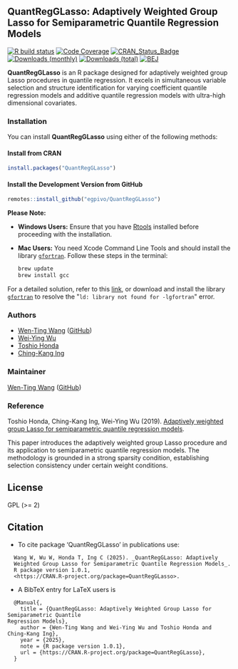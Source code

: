 ## QuantRegGLasso: Adaptively Weighted Group Lasso for Semiparametric Quantile Regression Models

[![R build status](https://github.com/egpivo/QuantRegGLasso/workflows/R-CMD-check/badge.svg)](https://github.com/egpivo/QuantRegGLasso/actions)
[![Code Coverage](https://img.shields.io/codecov/c/github/egpivo/QuantRegGLasso/master.svg)](https://app.codecov.io/github/egpivo/QuantRegGLasso?branch=master)
[![CRAN_Status_Badge](https://www.r-pkg.org/badges/version/QuantRegGLasso?color=green)](https://cran.r-project.org/package=QuantRegGLasso)
[![Downloads (monthly)](https://cranlogs.r-pkg.org/badges/QuantRegGLasso?color=brightgreen)](https://www.r-pkg.org/pkg/QuantRegGLasso)
[![Downloads (total)](https://cranlogs.r-pkg.org/badges/grand-total/QuantRegGLasso?color=brightgreen)](https://www.r-pkg.org/pkg/QuantRegGLasso)
[![BEJ](https://img.shields.io/badge/Bernoulli-10.3150%2FBEJ1091-brightgreen)](https://doi.org/10.3150/18-BEJ1091)


**QuantRegGLasso** is an R package designed for adaptively weighted group Lasso procedures in quantile regression. It excels in simultaneous variable selection and structure identification for varying coefficient quantile regression models and additive quantile regression models with ultra-high dimensional covariates.


### Installation
You can install **QuantRegGLasso** using either of the following methods:

#### Install from CRAN
```r
install.packages("QuantRegGLasso")
```

#### Install the Development Version from GitHub
```r
remotes::install_github("egpivo/QuantRegGLasso")
```

**Please Note:**

- **Windows Users:** Ensure that you have [Rtools](https://cran.r-project.org/bin/windows/Rtools/) installed before proceeding with the installation.

- **Mac Users:** You need Xcode Command Line Tools and should install the library [`gfortran`](https://github.com/fxcoudert/gfortran-for-macOS/releases). Follow these steps in the terminal:
  ```bash
  brew update
  brew install gcc
  ```

For a detailed solution, refer to this [link](https://blog.thecoatlessprofessor.com/programming/rcpp-rcpparmadillo-and-os-x-mavericks-lgfortran-and-lquadmath-error/index.html), or download and install the library [`gfortran`](https://github.com/fxcoudert/gfortran-for-macOS/releases) to resolve the "`ld: library not found for -lgfortran`" error.


### Authors
- [Wen-Ting Wang](https://www.linkedin.com/in/wen-ting-wang-6083a17b) ([GitHub](https://github.com/egpivo))
- [Wei-Ying Wu](https://projecteuclid.org/search?author=Wei-Ying_Wu)
- [Toshio Honda](https://www1.econ.hit-u.ac.jp/honda/e-honda.html)
- [Ching-Kang Ing](https://www.researchgate.net/profile/Ching-Kang-Ing)

 
### Maintainer
[Wen-Ting Wang](https://www.linkedin.com/in/wen-ting-wang-6083a17b) ([GitHub](https://github.com/egpivo))

### Reference
Toshio Honda, Ching-Kang Ing, Wei-Ying Wu (2019). [Adaptively weighted group Lasso for semiparametric quantile regression models](https://projecteuclid.org/journals/bernoulli/volume-25/issue-4B/Adaptively-weighted-group-Lasso-for-semiparametric-quantile-regression-models/10.3150/18-BEJ1091.full).

This paper introduces the adaptively weighted group Lasso procedure and its application to semiparametric quantile regression models. The methodology is grounded in a strong sparsity condition, establishing selection consistency under certain weight conditions.

## License
GPL (>= 2)


## Citation
- To cite package ‘QuantRegGLasso’ in publications use:
```
  Wang W, Wu W, Honda T, Ing C (2025). _QuantRegGLasso: Adaptively
  Weighted Group Lasso for Semiparametric Quantile Regression Models_.
  R package version 1.0.1,
  <https://CRAN.R-project.org/package=QuantRegGLasso>.
```

- A BibTeX entry for LaTeX users is
```
  @Manual{,
    title = {QuantRegGLasso: Adaptively Weighted Group Lasso for Semiparametric Quantile
Regression Models},
    author = {Wen-Ting Wang and Wei-Ying Wu and Toshio Honda and Ching-Kang Ing},
    year = {2025},
    note = {R package version 1.0.1},
    url = {https://CRAN.R-project.org/package=QuantRegGLasso},
  }
```
